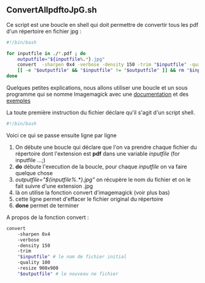 ## ConvertAllpdftoJpG.sh 

Ce script est une boucle en shell qui doit permettre de convertir tous les pdf d'un répertoire en fichier jpg : 

```bash 
#!/bin/bash

for inputfile in ./*.pdf ; do
    outputfile="${inputfile%.*}.jpg"
    convert  -sharpen 0x4 -verbose -density 150 -trim "$inputfile" -quality 100  -resize 900x900 "$outputfile" &&
    [[ -e "$outputfile" && "$inputfile" != "$outputfile" ]] && rm "$inputfile"
done
```

Quelques petites explications, nous allons utiliser une boucle et un sous programme qui se nomme Imagemagick avec une [documentation](https://imagemagick.org/script/command-line-options.php) et des [exemples](https://legacy.imagemagick.org/Usage/) 

La toute première instruction du fichier déclare qu'il s'agit d'un script shell.
```bash 
#!/bin/bash
```


Voici ce qui se passe ensuite ligne par ligne 
1. On débute une boucle qui déclare que l'on va prendre chaque fichier du répertoire dont l'extension est **pdf** dans une variable _inputfile_ (for inputfile ...;) 
2. **do** débute l'execution de la boucle, pour chaque _inputfile_ on va faire quelque chose 
3. _outputfile="${inputfile%.*}.jpg"_  on récupère le nom du fichier et on le fait suivre d'une extension .jpg 
4. là on utilise la fonction convert d'imagemagick (voir plus  bas) 
5. cette ligne permet d'effacer le fichier original du  répertoire
6. **done**  permet de terminer



A propos de la fonction convert : 
```bash 
convert  
    -sharpen 0x4 
    -verbose 
    -density 150 
    -trim 
    "$inputfile" # le nom de fichier initial 
    -quality 100  
    -resize 900x900 
    "$outputfile" # le nouveau ne fichier 
```
